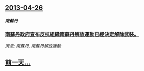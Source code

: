 ## [2013-04-26](/news/2013/04/26/index.md)

##### 南蘇丹
### [ 南蘇丹政府宣布反抗組織南蘇丹解放運動已經決定解除武裝。](/news/2013/04/26/南蘇丹政府宣布反抗組織南蘇丹解放運動已經決定解除武裝.md)
_消息: 南蘇丹, 南蘇丹解放運動_

## [前一天...](/news/2013/04/25/index.md)

